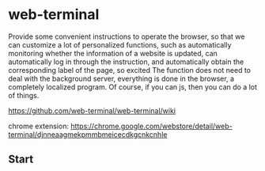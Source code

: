 # web-terminal
Provide some convenient instructions to operate the browser, so that we can customize a lot of personalized functions, such as automatically monitoring whether the information of a website is updated, can automatically log in through the instruction, and automatically obtain the corresponding label of the page, so excited The function does not need to deal with the background server, everything is done in the browser, a completely localized program. Of course, if you can js, then you can do a lot of things.

https://github.com/web-terminal/web-terminal/wiki

chrome extension: https://chrome.google.com/webstore/detail/web-terminal/djnneaagmekpmmbmeicecdkgcnkcnhle

## Start

